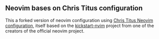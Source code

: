 ## Neovim bases on Chris Titus configuration

This a forked version of neovim configuration using [Chris Titus Neovim configuration](https://github.com/ChrisTitusTech/neovim), itself based on the [kickstart-nvim](https://github.com/nvim-lua/kickstart.nvim) project from one of the creators of the official neovim project. 
